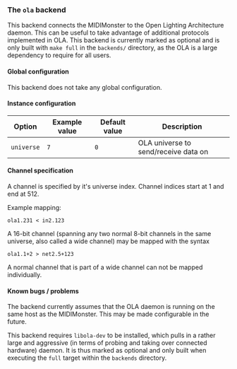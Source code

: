 ### The `ola` backend

This backend connects the MIDIMonster to the Open Lighting Architecture daemon. This can be useful
to take advantage of additional protocols implemented in OLA. This backend is currently marked as
optional and is only built with `make full` in the `backends/` directory, as the OLA is a large
dependency to require for all users.

#### Global configuration

This backend does not take any global configuration.

#### Instance configuration

| Option	| Example value		| Default value | Description						|
|---------------|-----------------------|---------------|-------------------------------------------------------|
| `universe`	| `7`			| `0`		| OLA universe to send/receive data on			|

#### Channel specification

A channel is specified by it's universe index. Channel indices start at 1 and end at 512.

Example mapping:
```
ola1.231 < in2.123
```

A 16-bit channel (spanning any two normal 8-bit channels in the same universe, also called a wide channel) may be mapped with the syntax
```
ola1.1+2 > net2.5+123
```

A normal channel that is part of a wide channel can not be mapped individually.

#### Known bugs / problems

The backend currently assumes that the OLA daemon is running on the same host as the MIDIMonster.
This may be made configurable in the future.

This backend requires `libola-dev` to be installed, which pulls in a rather large and aggressive (in terms of probing
and taking over connected hardware) daemon. It is thus marked as optional and only built when executing the `full` target
within the `backends` directory.